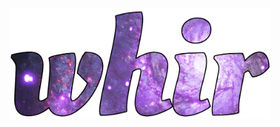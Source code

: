 <p align="center">
	<a href="http://whir.io"><img src="media/whir.png" alt="whir.io" width="420" /></a>
</p>
